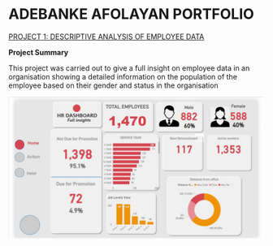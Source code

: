 # ADEBANKE AFOLAYAN PORTFOLIO
[PROJECT 1: DESCRIPTIVE ANALYSIS OF EMPLOYEE DATA](https://github.com/Badejoko/AdebankeData)

**Project Summary**

This project was carried out to give a full insight on employee data in an organisation showing a detailed information on the population of the employee based  on  their gender and status in the organisation

![HRDASHBOARDbanke](HRDASHBOARDbanke.jpg)
